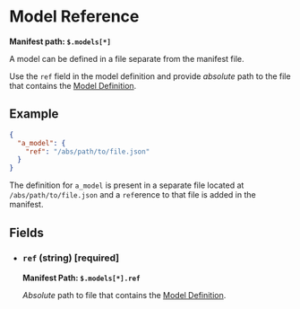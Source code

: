 # Model Reference

**Manifest path: `$.models[*]`**

A model can be defined in a file separate from the manifest file.

Use the `ref` field in the model definition and provide *absolute* path to the file that contains the
[Model Definition](./model_definition.md).

## Example

```json title="Model Reference example" linenums="1"
{
  "a_model": {
    "ref": "/abs/path/to/file.json"
  }
}
```

The definition for `a_model` is present in a separate file located at `/abs/path/to/file.json` and a 
`ref`erence to that file is added in the manifest.

## Fields

* ### `ref` (string) [required]

	**Manifest Path: `$.models[*].ref`**

	*Absolute* path to file that contains the [Model Definition](./model_definition.md).
